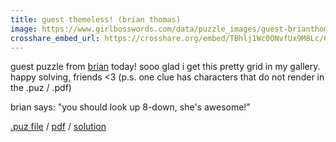 ```yaml
---
title: guest themeless! (brian thomas)
image: https://www.girlbosswords.com/data/puzzle_images/guest-brianthomas-1.png
crosshare_embed_url: https://crosshare.org/embed/TBhlj1Wc0ONvfUx9M8Lc/6GZEUgttSaMcNGI8CIiXptC8S1E3
---
```


guest puzzle from <a href="https://twitter.com/btcrosswords" target="_blank">brian</a> today! sooo glad i get this pretty grid in my gallery. happy solving, friends <3 (p.s. one clue has characters that do not render in the .puz / .pdf)

brian says: "you should look up 8-down, she's awesome!"

<div class="body">
  <a href="../data/puz_files/guest-brianthomas-1.puz" download>.puz file</a> / <a href="../data/pdfs/guest-brianthomas-1.pdf" download>pdf</a> / <a href="../data/solutions/guest-brianthomas-1.png" download>solution</a>
</div>